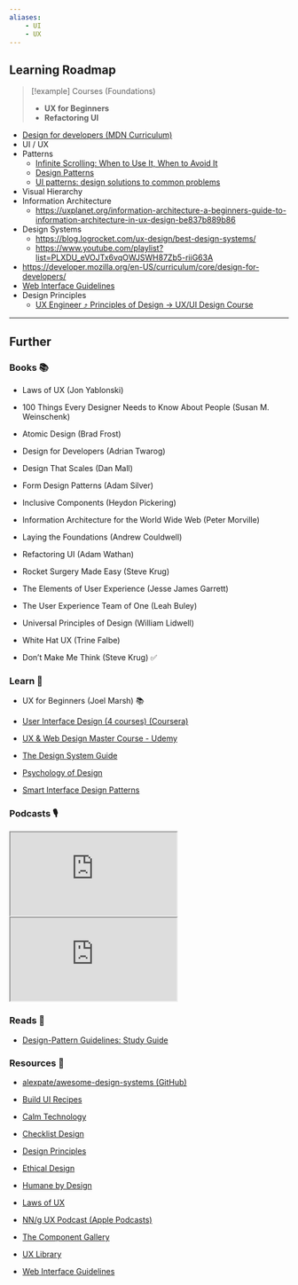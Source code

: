 ```yaml
---
aliases: 
    - UI
    - UX
---
```


## Learning Roadmap

> [!example] Courses (Foundations)
> - **UX for Beginners**
> - **Refactoring UI**

- [Design for developers (MDN Curriculum)](https://developer.mozilla.org/en-US/curriculum/core/design-for-developers/)
- UI / UX
- Patterns
    - [Infinite Scrolling: When to Use It, When to Avoid It](https://www.nngroup.com/articles/infinite-scrolling-tips/)
    - [Design Patterns](https://www.youtube.com/playlist?list=PLrtjkLnNjGHul_4g-xmbwY3twMPuAvCTz)
    - [UI patterns: design solutions to common problems](https://www.justinmind.com/ui-design/patterns)
- Visual Hierarchy
- Information Architecture
    - https://uxplanet.org/information-architecture-a-beginners-guide-to-information-architecture-in-ux-design-be837b889b86
- Design Systems
    - https://blog.logrocket.com/ux-design/best-design-systems/
    - https://www.youtube.com/playlist?list=PLXDU_eVOJTx6vqOWJSWH87Zb5-riiG63A
- https://developer.mozilla.org/en-US/curriculum/core/design-for-developers/ 
- [Web Interface Guidelines](https://interfaces.rauno.me/)
- Design Principles
    - [UX Engineer ⤴ Principles of Design → UX/UI Design Course](https://uxengineer.com/principles-of-design)

---
## Further

### Books 📚

- Laws of UX (Jon Yablonski)

- 100 Things Every Designer Needs to Know About People (Susan M. Weinschenk)

- Atomic Design (Brad Frost)

- Design for Developers (Adrian Twarog)

- Design That Scales (Dan Mall)

- Form Design Patterns (Adam Silver)

- Inclusive Components (Heydon Pickering)

- Information Architecture for the World Wide Web (Peter Morville)

- Laying the Foundations (Andrew Couldwell)

- Refactoring UI (Adam Wathan)

- Rocket Surgery Made Easy (Steve Krug)

- The Elements of User Experience (Jesse James Garrett)

- The User Experience Team of One (Leah Buley)

- Universal Principles of Design (William Lidwell)

- White Hat UX (Trine Falbe)

- Don’t Make Me Think (Steve Krug) ✅

### Learn 🧠

- UX for Beginners (Joel Marsh) 📚

- [User Interface Design (4 courses) (Coursera)](https://www.coursera.org/specializations/user-interface-design#courses)

- [UX & Web Design Master Course - Udemy](https://www.udemy.com/course/ux-web-design-master-course-strategy-design-development/)

- [The Design System Guide](https://thedesignsystem.guide/)

- [Psychology of Design](https://growth.design/psychology)

- [Smart Interface Design Patterns](https://smart-interface-design-patterns.com/)

### Podcasts 🎙

<iframe src='https://podverse.fm/embed/player?episodeId=_per3x-Yv_' title='Podverse Embed Player' class='pv-embed-player'>Syntax - Design Systems</iframe>

<iframe src='https://podverse.fm/embed/player?episodeId=U84TOglo' title='Podverse Embed Player' class='pv-embed-player'>Syntax - Design Foundations for Developers</iframe>

### Reads 📄

- [Design-Pattern Guidelines: Study Guide](https://www.nngroup.com/articles/design-pattern-guidelines/)

### Resources 🧩

- [alexpate/awesome-design-systems (GitHub)](https://github.com/alexpate/awesome-design-systems)

- [Build UI Recipes](https://buildui.com/recipes)

- [Calm Technology](https://calmtech.com/)

- [Checklist Design](https://www.checklist.design/)

- [Design Principles](https://principles.design/)

- [Ethical Design](https://ind.ie/ethical-design/)

- [Humane by Design](https://humanebydesign.com/)

- [Laws of UX](https://lawsofux.com/)

- [NN/g UX Podcast (Apple Podcasts)](https://podcasts.apple.com/us/podcast/nn-g-ux-podcast/id1527196035)

- [The Component Gallery](https://component.gallery/components/)

- [UX Library](https://www.uxlibrary.org/)

- [Web Interface Guidelines](https://interfaces.rauno.me/)
